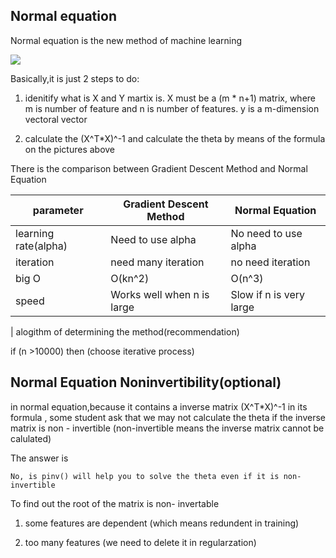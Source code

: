 ## Normal equation
Normal equation is the new method of machine learning

![](https://d3c33hcgiwev3.cloudfront.net/imageAssetProxy.v1/dykma6dwEea3qApInhZCFg_333df5f11086fee19c4fb81bc34d5125_Screenshot-2016-11-10-10.06.16.png?expiry=1592092800000&hmac=HayVt_myTSrQy6M1nLRrirqt6eM18mhwYsWlrcjBenI)

Basically,it is just 2 steps to do:

1. idenitify what is X and Y martix is. X must be a (m * n+1) matrix, where m is number of feature and n is number of features. y is a m-dimension vectoral vector

2. calculate the (X^T*X)^-1 and calculate the theta by means of the formula on the pictures above

There is the comparison between Gradient Descent Method and Normal Equation

|parameter|Gradient Descent Method   | Normal Equation  |
|---|---|---|
|learning rate(alpha)|Need to use alpha|No need to use alpha|
| iteration   | need many iteration  |no need iteration|
| big O  | O(kn^2)  |O(n^3)|
|  speed |Works well when n is large   |Slow if n is very large
|
alogithm of determining the method(recommendation)

if (n >10000) then (choose iterative process)

## Normal Equation Noninvertibility(optional)

in normal equation,because it contains a inverse matrix (X^T*X)^-1 in its formula , some student ask that we may not calculate the theta if the inverse matrix is non - invertible (non-invertible means the inverse matrix cannot be calulated)

The answer is
```
No, is pinv() will help you to solve the theta even if it is non-invertible

```
To find out the root of the matrix is non- invertable

1. some features are dependent (which means redundent in training)

2. too many features (we need to delete it in regularzation)
